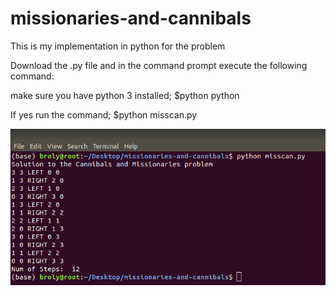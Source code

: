 # missionaries-and-cannibals
This is my implementation in python for the problem

Download the .py file and in the command prompt execute the following command:

make sure you have python 3 installed;
$python python

If yes run the command;
$python misscan.py

![Alt text](/images/execution.png)
